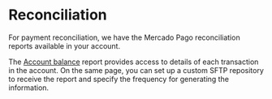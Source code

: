 # Reconciliation

For payment reconciliation, we have the Mercado Pago reconciliation reports available in your account.

The [Account balance](/developers/en/docs/reports/account-money/introduction) report provides access to details of each transaction in the account. On the same page, you can set up a custom SFTP repository to receive the report and specify the frequency for generating the information.